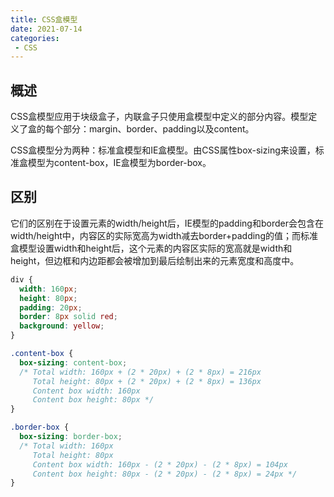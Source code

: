 ```yaml
---
title: CSS盒模型
date: 2021-07-14
categories: 
 - CSS
---
```


## 概述
CSS盒模型应用于块级盒子，内联盒子只使用盒模型中定义的部分内容。模型定义了盒的每个部分：margin、border、padding以及content。

CSS盒模型分为两种：标准盒模型和IE盒模型。由CSS属性box-sizing来设置，标准盒模型为content-box，IE盒模型为border-box。

## 区别
它们的区别在于设置元素的width/height后，IE模型的padding和border会包含在width/height中，内容区的实际宽高为width减去border+padding的值；而标准盒模型设置width和height后，这个元素的内容区实际的宽高就是width和height，但边框和内边距都会被增加到最后绘制出来的元素宽度和高度中。


```css
div {
  width: 160px;
  height: 80px;
  padding: 20px;
  border: 8px solid red;
  background: yellow;
}

.content-box {
  box-sizing: content-box;
  /* Total width: 160px + (2 * 20px) + (2 * 8px) = 216px
     Total height: 80px + (2 * 20px) + (2 * 8px) = 136px
     Content box width: 160px
     Content box height: 80px */
}

.border-box {
  box-sizing: border-box;
  /* Total width: 160px
     Total height: 80px
     Content box width: 160px - (2 * 20px) - (2 * 8px) = 104px
     Content box height: 80px - (2 * 20px) - (2 * 8px) = 24px */
}
```

